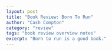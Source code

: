 ```yaml
---
layout: post
title: "Book Review: Born To Run"
author: "Cash Compton"
category: "review"
tags: "book review overview notes"
excerpt: "Born to run is a good book."
---
```


